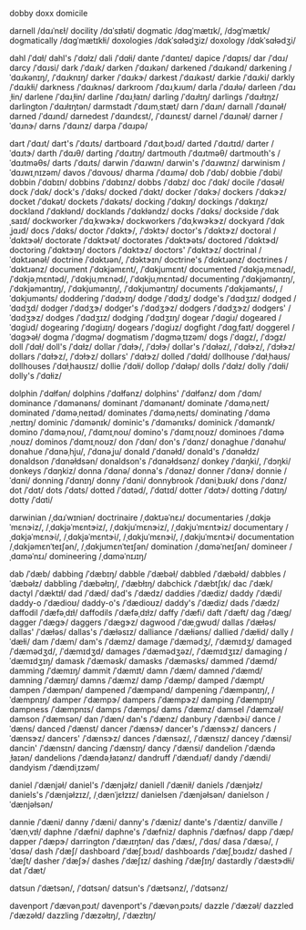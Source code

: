 dobby
doxx
domicile

darnell	/dɑɹˈnɛɫ/
docility	/dɑˈsɪɫəti/
dogmatic	/dɑɡˈmætɪk/, /dɔɡˈmætɪk/
dogmatically	/dɑɡˈmætɪkɫi/
doxologies	/dɑkˈsɑɫədʒiz/
doxology	/dɑkˈsɑɫədʒi/

dahl	/ˈdɑɫ/
dahl's	/ˈdɑɫz/
dali	/ˈdɑɫi/
dante	/ˈdɑnteɪ/
dapice	/ˈdɑpɪs/
dar	/ˈdɑɹ/
darcy	/ˈdɑɹsi/
dark	/ˈdɑɹk/
darken	/ˈdɑɹkən/
darkened	/ˈdɑɹkənd/
darkening	/ˈdɑɹkənɪŋ/, /ˈdɑɹknɪŋ/
darker	/ˈdɑɹkɝ/
darkest	/ˈdɑɹkəst/
darkie	/ˈdɑɹki/
darkly	/ˈdɑɹkɫi/
darkness	/ˈdɑɹknəs/
darkroom	/ˈdɑɹˌkɹum/
darla	/ˈdɑɹɫə/
darleen	/ˈdɑɹˌɫin/
darlene	/ˈdɑɹˌɫin/
darline	/ˈdɑɹˌɫaɪn/
darling	/ˈdɑɹɫɪŋ/
darlings	/ˈdɑɹɫɪŋz/
darlington	/ˈdɑɹɫɪŋtən/
darmstadt	/ˈdɑɹmˌstæt/
darn	/ˈdɑɹn/
darnall	/ˈdɑɹnəɫ/
darned	/ˈdɑɹnd/
darnedest	/ˈdɑɹndɛst/, /ˈdɑɹnɛst/
darnel	/ˈdɑɹnəɫ/
darner	/ˈdɑɹnɝ/
darns	/ˈdɑɹnz/
darpa	/ˈdɑɹpə/
<!-- darren	/ˈdɑɹən/ -->
dart	/ˈdɑɹt/
dart's	/ˈdɑɹts/
dartboard	/ˈdɑɹtˌbɔɹd/
darted	/ˈdɑɹtɪd/
darter	/ˈdɑɹtɝ/
darth	/ˈdɑɹθ/
darting	/ˈdɑɹtɪŋ/
dartmouth	/ˈdɑɹtməθ/
dartmouth's	/ˈdɑɹtməθs/
darts	/ˈdɑɹts/
darwin	/ˈdɑɹwɪn/
darwin's	/ˈdɑɹwɪnz/
darwinism	/ˈdɑɹwɪˌnɪzəm/
davos	/ˈdɑvoʊs/
dharma	/ˈdɑɹmə/
dob	/ˈdɑb/
dobbie	/ˈdɑbi/
dobbin	/ˈdɑbɪn/
dobbins	/ˈdɑbɪnz/
dobbs	/ˈdɑbz/
doc	/ˈdɑk/
docile	/ˈdɑsəɫ/
dock	/ˈdɑk/
dock's	/ˈdɑks/
docked	/ˈdɑkt/
docker	/ˈdɑkɝ/
dockers	/ˈdɑkɝz/
docket	/ˈdɑkət/
dockets	/ˈdɑkəts/
docking	/ˈdɑkɪŋ/
dockings	/ˈdɑkɪŋz/
dockland	/ˈdɑkɫənd/
docklands	/ˈdɑkɫəndz/
docks	/ˈdɑks/
dockside	/ˈdɑkˌsaɪd/
dockworker	/ˈdɑˌkwɝkɝ/
dockworkers	/ˈdɑˌkwɝkɝz/
dockyard	/ˈdɑkˌjɑɹd/
docs	/ˈdɑks/
doctor	/ˈdɑktɝ/, /ˈdɔktɝ/
doctor's	/ˈdɑktɝz/
doctoral	/ˈdɑktɝəɫ/
doctorate	/ˈdɑktɝət/
doctorates	/ˈdɑktɝəts/
doctored	/ˈdɑktɝd/
doctoring	/ˈdɑktɝɪŋ/
doctors	/ˈdɑktɝz/
doctors'	/ˈdɑktɝz/
doctrinal	/ˈdɑktɹənəɫ/
doctrine	/ˈdɑktɹən/, /ˈdɔktɝɪn/
doctrine's	/ˈdɑktɹənz/
doctrines	/ˈdɑktɹənz/
document	/ˈdɑkjəmɛnt/, /ˈdɑkjumɛnt/
documented	/ˈdɑkjəˌmɛnəd/, /ˈdɑkjəˌmɛntəd/, /ˈdɑkjuˌmɛnəd/, /ˈdɑkjuˌmɛntəd/
documenting	/ˈdɑkjəmənɪŋ/, /ˈdɑkjəməntɪŋ/, /ˈdɑkjumənɪŋ/, /ˈdɑkjuməntɪŋ/
documents	/ˈdɑkjəmənts/, /ˈdɑkjumənts/
doddering	/ˈdɑdɝɪŋ/
dodge	/ˈdɑdʒ/
dodge's	/ˈdɑdʒɪz/
dodged	/ˈdɑdʒd/
dodger	/ˈdɑdʒɝ/
dodger's	/ˈdɑdʒɝz/
dodgers	/ˈdɑdʒɝz/
dodgers'	/ˈdɑdʒɝz/
dodges	/ˈdɑdʒɪz/
dodging	/ˈdɑdʒɪŋ/
dogear	/ˈdɑɡiɹ/
dogeared	/ˈdɑɡiɹd/
dogearing	/ˈdɑɡiɹɪŋ/
dogears	/ˈdɑɡiɹz/
dogfight	/ˈdɑɡˌfaɪt/
doggerel	/ˈdɑɡɝəɫ/
dogma	/ˈdɑɡmə/
dogmatism	/ˈdɑɡməˌtɪzəm/
dogs	/ˈdɑɡz/, /ˈdɔɡz/
doll	/ˈdɑɫ/
doll's	/ˈdɑɫz/
dollar	/ˈdɑɫɝ/, /ˈdɔɫɝ/
dollar's	/ˈdɑɫəz/, /ˈdɑɫɝz/, /ˈdɔɫɝz/
dollars	/ˈdɑɫɝz/, /ˈdɔɫɝz/
dollars'	/ˈdɑɫɝz/
dolled	/ˈdɑɫd/
dollhouse	/ˈdɑɫˌhaʊs/
dollhouses	/ˈdɑɫˌhaʊsɪz/
dollie	/ˈdɑɫi/
dollop	/ˈdɑɫəp/
dolls	/ˈdɑɫz/
dolly	/ˈdɑɫi/
dolly's	/ˈdɑɫiz/
<!-- dolman	/ˈdɑɫmən/ -->
dolphin	/ˈdɑɫfən/
dolphins	/ˈdɑɫfənz/
dolphins'	/ˈdɑɫfənz/
dom	/ˈdɑm/
dominance	/ˈdɑmənəns/
dominant	/ˈdɑmənənt/
dominate	/ˈdɑməˌneɪt/
dominated	/ˈdɑməˌneɪtəd/
dominates	/ˈdɑməˌneɪts/
dominating	/ˈdɑməˌneɪtɪŋ/
dominic	/ˈdɑmənɪk/
dominic's	/ˈdɑmənɪks/
dominick	/ˈdɑmənɪk/
domino	/ˈdɑməˌnoʊ/, /ˈdɑmɪˌnoʊ/
domino's	/ˈdɑmɪˌnoʊz/
dominoes	/ˈdɑməˌnoʊz/
dominos	/ˈdɑmɪˌnoʊz/
don	/ˈdɑn/
don's	/ˈdɑnz/
donaghue	/ˈdɑnəhu/
donahue	/ˈdɑnəˌhju/, /ˈdɑnəˌju/
donald	/ˈdɑnəɫd/
donald's	/ˈdɑnəɫdz/
donaldson	/ˈdɑnəɫdsən/
donaldson's	/ˈdɑnəɫdsənz/
donkey	/ˈdɑŋki/, /ˈdɔŋki/
donkeys	/ˈdɑŋkiz/
donna	/ˈdɑnə/
donna's	/ˈdɑnəz/
donner	/ˈdɑnɝ/
donnie	/ˈdɑni/
donning	/ˈdɑnɪŋ/
donny	/ˈdɑni/
donnybrook	/ˈdɑniˌbɹʊk/
dons	/ˈdɑnz/
dot	/ˈdɑt/
dots	/ˈdɑts/
dotted	/ˈdɑtəd/, /ˈdɑtɪd/
dotter	/ˈdɑtɝ/
dotting	/ˈdɑtɪŋ/
dotty	/ˈdɑti/

darwinian	/ˌdɑɹˈwɪniən/
doctrinaire	/ˌdɑktɹəˈnɛɹ/
documentaries	/ˌdɑkjəˈmɛnɝiz/, /ˌdɑkjəˈmɛntɝiz/, /ˌdɑkjuˈmɛnɝiz/, /ˌdɑkjuˈmɛntɝiz/
documentary	/ˌdɑkjəˈmɛnɝi/, /ˌdɑkjəˈmɛntɝi/, /ˌdɑkjuˈmɛnɝi/, /ˌdɑkjuˈmɛntɝi/
documentation	/ˌdɑkjəmɛnˈteɪʃən/, /ˌdɑkjumɛnˈteɪʃən/
domination	/ˌdɑməˈneɪʃən/
domineer	/ˌdɑməˈnɪɹ/
domineering	/ˌdɑməˈnɪɹɪŋ/

dab	/ˈdæb/
dabbing	/ˈdæbɪŋ/
dabble	/ˈdæbəɫ/
dabbled	/ˈdæbəɫd/
dabbles	/ˈdæbəɫz/
dabbling	/ˈdæbəɫɪŋ/, /ˈdæbɫɪŋ/
dabchick	/ˈdæbtʃɪk/
dac	/ˈdæk/
dactyl	/ˈdæktɪɫ/
dad	/ˈdæd/
dad's	/ˈdædz/
daddies	/ˈdædiz/
daddy	/ˈdædi/
daddy-o	/ˈdædioʊ/
daddy-o's	/ˈdædioʊz/
daddy's	/ˈdædiz/
dads	/ˈdædz/
daffodil	/ˈdæfəˌdɪɫ/
daffodils	/ˈdæfəˌdɪɫz/
daffy	/ˈdæfi/
daft	/ˈdæft/
dag	/ˈdæɡ/
dagger	/ˈdæɡɝ/
daggers	/ˈdæɡɝz/
dagwood	/ˈdæˌɡwʊd/
dallas	/ˈdæɫəs/
dallas'	/ˈdæɫəs/
dallas's	/ˈdæɫəsɪz/
dalliance	/ˈdæɫiəns/
dallied	/ˈdæɫid/
dally	/ˈdæɫi/
dam	/ˈdæm/
dam's	/ˈdæmz/
damage	/ˈdæmədʒ/, /ˈdæmɪdʒ/
damaged	/ˈdæmədʒd/, /ˈdæmɪdʒd/
damages	/ˈdæmədʒəz/, /ˈdæmɪdʒɪz/
damaging	/ˈdæmɪdʒɪŋ/
damask	/ˈdæməsk/
damasks	/ˈdæməsks/
dammed	/ˈdæmd/
damming	/ˈdæmɪŋ/
dammit	/ˈdæmɪt/
damn	/ˈdæm/
damned	/ˈdæmd/
damning	/ˈdæmɪŋ/
damns	/ˈdæmz/
damp	/ˈdæmp/
damped	/ˈdæmpt/
dampen	/ˈdæmpən/
dampened	/ˈdæmpənd/
dampening	/ˈdæmpənɪŋ/, /ˈdæmpnɪŋ/
damper	/ˈdæmpɝ/
dampers	/ˈdæmpɝz/
damping	/ˈdæmpɪŋ/
dampness	/ˈdæmpnɪs/
damps	/ˈdæmps/
dams	/ˈdæmz/
damsel	/ˈdæmzəɫ/
damson	/ˈdæmsən/
dan	/ˈdæn/
dan's	/ˈdænz/
danbury	/ˈdænbɝi/
dance	/ˈdæns/
danced	/ˈdænst/
dancer	/ˈdænsɝ/
dancer's	/ˈdænsɝz/
dancers	/ˈdænsɝz/
dancers'	/ˈdænsɝz/
dances	/ˈdænsəz/, /ˈdænsɪz/
dancey	/ˈdænsi/
dancin'	/ˈdænsɪn/
dancing	/ˈdænsɪŋ/
dancy	/ˈdænsi/
dandelion	/ˈdændəˌɫaɪən/
dandelions	/ˈdændəˌɫaɪənz/
dandruff	/ˈdændɹəf/
dandy	/ˈdændi/
dandyism	/ˈdændiˌɪzəm/
<!-- dang	/ˈdæŋ/ -->
<!-- dangle	/ˈdæŋɡəɫ/ -->
<!-- dangled	/ˈdæŋɡəɫd/ -->
<!-- dangler	/ˈdæŋɡəɫɝ/, /ˈdæŋɡɫɝ/ -->
<!-- dangles	/ˈdæŋɡəɫz/ -->
<!-- dangling	/ˈdæŋɡəɫɪŋ/, /ˈdæŋɡɫɪŋ/ -->
daniel	/ˈdænjəɫ/
daniel's	/ˈdænjəɫz/
daniell	/ˈdæniɫ/
daniels	/ˈdænjəɫz/
daniels's	/ˈdænjəɫzɪz/, /ˌdænˈjɛɫzɪz/
danielsen	/ˈdænjəɫsən/
danielson	/ˈdænjəɫsən/
<!-- dank	/ˈdæŋk/ -->
<!-- danker	/ˈdæŋkɝ/ -->
dannie	/ˈdæni/
danny	/ˈdæni/
danny's	/ˈdæniz/
dante's	/ˈdæntiz/
danville	/ˈdænˌvɪɫ/
daphne	/ˈdæfni/
daphne's	/ˈdæfniz/
daphnis	/ˈdæfnəs/
dapp	/ˈdæp/
dapper	/ˈdæpɝ/
darrington	/ˈdæɹɪŋtən/
das	/ˈdæs/, /ˈdɑs/
dasa	/ˈdæsə/, /ˈdɑsə/
dash	/ˈdæʃ/
dashboard	/ˈdæʃˌbɔɹd/
dashboards	/ˈdæʃˌbɔɹdz/
dashed	/ˈdæʃt/
dasher	/ˈdæʃɝ/
dashes	/ˈdæʃɪz/
dashing	/ˈdæʃɪŋ/
dastardly	/ˈdæstɝdɫi/
dat	/ˈdæt/
<!-- data	/ˈdætə/, /ˈdeɪtə/ -->
<!-- data's	/ˈdætəz/, /ˈdeɪtəz/ -->
<!-- database	/ˈdætəˌbeɪs/, /ˈdeɪtəˌbeɪs/ -->
<!-- databases	/ˈdætəˌbeɪsɪz/, /ˈdeɪtəˌbeɪsɪz/ -->
<!-- datacard	/ˈdætəˌkɑɹd/, /ˈdeɪtəˌkɑɹd/ -->
<!-- datacards	/ˈdætəˌkɑɹdz/, /ˈdeɪtəˌkɑɹdz/ -->
datsun	/ˈdætsən/, /ˈdɑtsən/
datsun's	/ˈdætsənz/, /ˈdɑtsənz/
<!-- datum	/ˈdætəm/, /ˈdeɪtəm/ -->
davenport	/ˈdævənˌpɔɹt/
davenport's	/ˈdævənˌpɔɹts/
dazzle	/ˈdæzəɫ/
dazzled	/ˈdæzəɫd/
dazzling	/ˈdæzəɫɪŋ/, /ˈdæzɫɪŋ/
